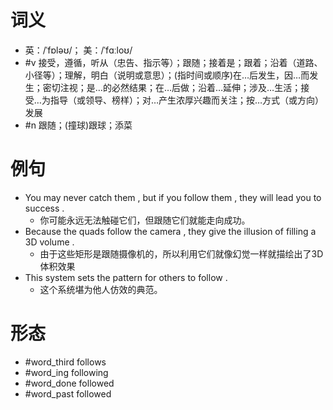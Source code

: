# 词义
- 英：/ˈfɒləʊ/； 美：/ˈfɑːloʊ/
- #v 接受，遵循，听从（忠告、指示等）；跟随；接着是；跟着；沿着（道路、小径等）；理解，明白（说明或意思）；(指时间或顺序)在…后发生，因…而发生；密切注视；是…的必然结果；在…后做；沿着…延伸；涉及…生活；接受…为指导（或领导、榜样）；对…产生浓厚兴趣而关注；按…方式（或方向）发展
- #n 跟随；(撞球)跟球；添菜
# 例句
- You may never catch them , but if you follow them , they will lead you to success .
	- 你可能永远无法触碰它们，但跟随它们就能走向成功。
- Because the quads follow the camera , they give the illusion of filling a 3D volume .
	- 由于这些矩形是跟随摄像机的，所以利用它们就像幻觉一样就描绘出了3D体积效果
- This system sets the pattern for others to follow .
	- 这个系统堪为他人仿效的典范。
# 形态
- #word_third follows
- #word_ing following
- #word_done followed
- #word_past followed

